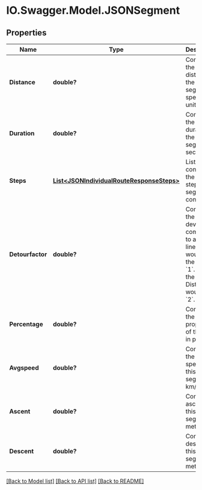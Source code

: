 # IO.Swagger.Model.JSONSegment
## Properties

Name | Type | Description | Notes
------------ | ------------- | ------------- | -------------
**Distance** | **double?** | Contains the distance of the segment in specified units. | [optional] 
**Duration** | **double?** | Contains the duration of the segment in seconds. | [optional] 
**Steps** | [**List&lt;JSONIndividualRouteResponseSteps&gt;**](JSONIndividualRouteResponseSteps.md) | List containing the specific steps the segment consists of. | [optional] 
**Detourfactor** | **double?** | Contains the deviation compared to a straight line that would have the factor &#x60;1&#x60;. Double the Distance would be a &#x60;2&#x60;. | [optional] 
**Percentage** | **double?** | Contains the proportion of the route in percent. | [optional] 
**Avgspeed** | **double?** | Contains the average speed of this segment in km/h. | [optional] 
**Ascent** | **double?** |  Contains ascent of this segment in metres. | [optional] 
**Descent** | **double?** | Contains descent of this segment in metres. | [optional] 

[[Back to Model list]](../README.md#documentation-for-models) [[Back to API list]](../README.md#documentation-for-api-endpoints) [[Back to README]](../README.md)


